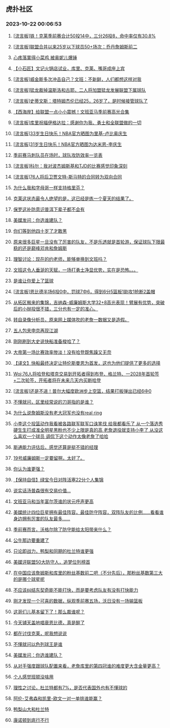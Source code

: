 ## 虎扑社区 
### 2023-10-22 00:06:53

1. [[流言板]铁！克莱季前赛合计50投14中，三分26投8，命中率仅有30.8%](https://bbs.hupu.com/622568302.html)

2. [[流言板]联盟合并以来25岁以下球员50+场次：乔丹詹姆斯前二](https://bbs.hupu.com/622568711.html)

3. [心疼落寞得小菜鸡 被奥妮儿爆锤](https://bbs.hupu.com/622567353.html)

4. [【小石匠】文记火锅店试业，库里、克莱、嘴哥成座上宾](https://bbs.hupu.com/622566237.html)

5. [[流言板]威金斯多次冲击自己？文班：不新鲜，人们都想这样对我](https://bbs.hupu.com/622564833.html)

6. [[流言板]猛龙裁掉温斯洛和古耶，二人将加盟猛龙发展联盟下属球队](https://bbs.hupu.com/622568638.html)

7. [[流言板]史蒂文斯：塔特姆杰伦已经25，26岁了，是时候接管球队了](https://bbs.hupu.com/622565477.html)

8. [【西海岸】给联盟一点小小震撼！文班亚马季前赛高光合集](https://bbs.hupu.com/622564684.html)

9. [[流言板]库里祝福伊格达拉：感谢你为我、勇士和全联盟做的一切](https://bbs.hupu.com/622565208.html)

10. [[流言板]33岁生日快乐！NBA官方晒图为里基-卢比奥庆生](https://bbs.hupu.com/622568776.html)

11. [[流言板]31岁生日快乐！NBA官方晒图为达米恩-李庆生](https://bbs.hupu.com/622568744.html)

12. [季前赛马刺队员在场时，球队攻防效率一览表](https://bbs.hupu.com/622569221.html)

13. [[流言板]科尔：我对波杰姆斯基和TJD的比赛感觉印象深刻](https://bbs.hupu.com/622566097.html)

14. [[流言板]76人将后卫贾文特-斯马特的合同转为双向合同](https://bbs.hupu.com/622570765.html)

15. [为什么我和字母哥一样支持格里芬？](https://bbs.hupu.com/622568387.html)

16. [克莱这状态最令人绝望的是，这已经是练一个夏天的结果了。](https://bbs.hupu.com/622569311.html)

17. [保罗这补防意识普洱下辈子都不会有](https://bbs.hupu.com/622568901.html)

18. [美媒发问：你选谁建队？](https://bbs.hupu.com/622570209.html)

19. [你们等到他四十岁了才敢黑](https://bbs.hupu.com/622568919.html)

20. [原来很多巨星一旦没有了厉害的队友，不是乐透就是首轮游，保证球队下限最稳的还是巅峰邓肯和詹姆斯](https://bbs.hupu.com/622570536.html)

21. [理智讨论：现在的约老师，能够单换到文班吗？](https://bbs.hupu.com/622566434.html)

22. [文班这令人垂涎的天赋，一场打勇士净显优势，实在是恐怖。。。](https://bbs.hupu.com/622565041.html)

23. [是谁让你爱上了篮球](https://bbs.hupu.com/622570217.html)

24. [[流言板]恩比德半场6投0中，罚球7中6，得到6分5篮板1助攻1抢断2盖帽](https://bbs.hupu.com/62564997.html)

25. [从拓区搬来的集锦，吉纳森-威廉姆斯大学32+8高光表现！臂展有优势，突破后的小抛投很不错，三分也有一定的准心。](https://bbs.hupu.com/622566670.html)

26. [转自录像分析员，原来网上媒体吹的老詹一数据又是造假。](https://bbs.hupu.com/622568923.html)

27. [五人包夹申京再现江湖](https://bbs.hupu.com/622568868.html)

28. [刚刚刷到大史说快船准备梭哈了？](https://bbs.hupu.com/622569308.html)

29. [大帝第一场比赛效率惨淡！没有哈登既焦躁又无奈](https://bbs.hupu.com/622568734.html)

30. [【译文】快船最终决定让特伦斯曼恩为首发，这也为他们提供了更多的选择](https://bbs.hupu.com/622570438.html)

31. [Woj:76人将哈登和塔克交易到开拓者得到布登、格兰特、一2028年首轮签+二次轮签，开拓者将在未来几天内买断哈登](https://bbs.hupu.com/622570814.html)

32. [[流言板]还是不进！普尔大幅度欧洲步上空篮，结果打板弹出已经6中0](https://bbs.hupu.com/62564912.html)

33. [不懂就问，区里经常说的刀哥指的是谁？](https://bbs.hupu.com/622570309.html)

34. [为什么说詹姆斯没有老大冠军也没有real ring](https://bbs.hupu.com/622570272.html)

35. [小李这个投篮动作我看被各路联军联军口诛笔伐 给我都看乐了  从一个落选秀硬生生打成准全明星黑粉也不少上限是真的高 老詹退役就支持小李了 从没这么喜欢一个球员 调侃下这个动作太像老詹了哈哈](https://bbs.hupu.com/622570540.html)

36. [斯通能力评估后，感觉还算是挺不错的经理](https://bbs.hupu.com/622570279.html)

37. [19号威廉姆斯一定要留啊，太好了。](https://bbs.hupu.com/622569064.html)

38. [你认为谁更强？](https://bbs.hupu.com/622570646.html)

39. [【保持自信】绿宝今日对阵活塞22分个人集锦](https://bbs.hupu.com/622568953.html)

40. [说实话汤普森很有交易价值…](https://bbs.hupu.com/622570194.html)

41. [文班亚马和当年富尔茨谁的状元呼声更高](https://bbs.hupu.com/622568792.html)

42. [美媒统计四位巨星拥有最佳阵容，最佳防守阵容，双阵队友的比例……看看谁身边拥有厉害的队友最多……](https://bbs.hupu.com/622570817.html)

43. [季前赛而言，沃格尔除了防守能给太阳带来什么？](https://bbs.hupu.com/622570348.html)

44. [公牛那边要重建了](https://bbs.hupu.com/622568648.html)

45. [只论即战力，鸭梨和同期的杜兰特谁更强](https://bbs.hupu.com/622569758.html)

46. [美媒评联盟50大防守人，追梦位列榜首](https://bbs.hupu.com/622570226.html)

47. [在中国应该詹姆斯和库里的粉丝基数前二吧（不分先后），那粉丝基数第三大的是哪个球星呢](https://bbs.hupu.com/622569650.html)

48. [不应该纠结东契奇能不能打快，而是要考虑队友有没有打快能力](https://bbs.hupu.com/622569917.html)

49. [刚才发现一个可喜的数据，纵观季前赛五场，沃日没有一场输篮板](https://bbs.hupu.com/622569292.html)

50. [这哥们儿基本留下了！那么裁谁呢？](https://bbs.hupu.com/622568029.html)

51. [今天铺天盖地唱衰恩比德，真是醉了](https://bbs.hupu.com/622569395.html)

52. [都在讨伐克莱，呢我想说说](https://bbs.hupu.com/622570295.html)

53. [不懂就问以色列球王是谁](https://bbs.hupu.com/622569439.html)

54. [美媒发问：你选谁建队？](https://bbs.hupu.com/622570214.html)

55. [从对手强度跟球队配置来看，老詹库里的第四冠谁的难度更大含金量更高？](https://bbs.hupu.com/622569595.html)

56. [个人感觉班顿没啥用](https://bbs.hupu.com/622568685.html)

57. [理性之讨论，杜兰特都有7%，是否代表国外也有不懂球的](https://bbs.hupu.com/622568884.html)

58. [阿伦-艾弗森和凯里-欧文一对一单挑谁能赢？](https://bbs.hupu.com/622565221.html)

59. [鸭梨山大和杜兰特](https://bbs.hupu.com/622570292.html)

60. [康诺顿到底行不行](https://bbs.hupu.com/622569553.html)

